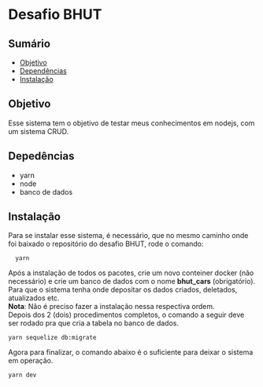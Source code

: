 # Desafio BHUT
## Sumário
* [Objetivo](#objetivo)
* [Dependências](#dependencias)
* [Instalação](#instalacao)

## Objetivo
  Esse sistema tem o objetivo de testar meus conhecimentos em nodejs, com um sistema
  CRUD.

## Depedências

 - yarn
 - node
 - banco de dados

## Instalação
  Para se instalar esse sistema, é necessário, que no mesmo caminho onde foi baixado o repositório do desafio BHUT, rode o comando:
  ```
    yarn
  ```
  Após a instalação de todos os pacotes, crie um novo conteiner docker (não necessário) e crie um banco de dados com o nome **bhut_cars** (obrigatório). Para que o sistema tenha onde depositar os dados criados, deletados, atualizados etc.<br />
  **Nota**: Não é preciso fazer a instalação nessa respectiva ordem. <br />
  Depois dos 2 (dois) procedimentos completos, o comando a seguir deve ser rodado pra que cria a tabela no banco de dados.
  ```
  yarn sequelize db:migrate
  ```
  Agora para finalizar, o comando abaixo é o suficiente para deixar o sistema em operação.
  ```
  yarn dev
  ```